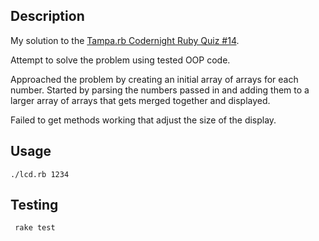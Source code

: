 
## Description

My solution to the [Tampa.rb Codernight Ruby Quiz #14](https://gist.github.com/ambethia/5960316).

Attempt to solve the problem using tested OOP code.

Approached the problem by creating an initial array of arrays for each
number. Started by parsing the numbers passed in and adding them to a larger 
array of arrays that gets merged together and displayed. 

Failed to get methods working that adjust the size of the display.

## Usage

`./lcd.rb 1234`

## Testing

` rake test`
